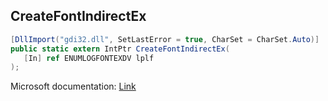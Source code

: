 ## CreateFontIndirectEx

```csharp
[DllImport("gdi32.dll", SetLastError = true, CharSet = CharSet.Auto)]
public static extern IntPtr CreateFontIndirectEx(
   [In] ref ENUMLOGFONTEXDV lplf
);
```

Microsoft documentation: [Link](https://docs.microsoft.com/en-us/windows/win32/api/wingdi/nf-wingdi-createfontindirectexa)
